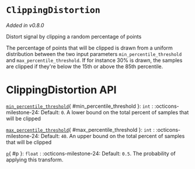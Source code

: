 # `ClippingDistortion`

_Added in v0.8.0_

Distort signal by clipping a random percentage of points

The percentage of points that will be clipped is drawn from a uniform distribution between
the two input parameters `min_percentile_threshold` and `max_percentile_threshold`. If for instance
30% is drawn, the samples are clipped if they're below the 15th or above the 85th percentile.

# ClippingDistortion API

[`min_percentile_threshold`](#min_percentile_threshold){ #min_percentile_threshold }: `int`
:   :octicons-milestone-24: Default: `0`. A lower bound on the total percent of samples
    that will be clipped

[`max_percentile_threshold`](#max_percentile_threshold){ #max_percentile_threshold }: `int`
:   :octicons-milestone-24: Default: `40`. An upper bound on the total percent of
    samples that will be clipped

[`p`](#p){ #p }: `float`
:   :octicons-milestone-24: Default: `0.5`. The probability of applying this transform.
